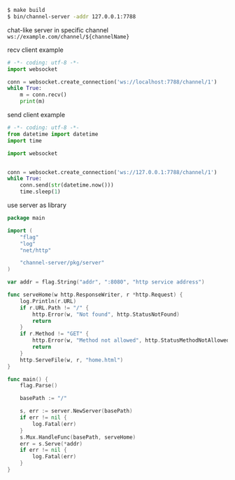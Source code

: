 
```bash
$ make build
$ bin/channel-server -addr 127.0.0.1:7788
```

chat-like server in specific channel `ws://example.com/channel/${channelName}`

recv client example

```python
# -*- coding: utf-8 -*-
import websocket

conn = websocket.create_connection('ws://localhost:7788/channel/1')
while True:
    m = conn.recv()
    print(m)
```

send client example

```python
# -*- coding: utf-8 -*-
from datetime import datetime
import time

import websocket


conn = websocket.create_connection('ws://127.0.0.1:7788/channel/1')
while True:
    conn.send(str(datetime.now()))
    time.sleep(1)
```

use server as library

```go
package main

import (
	"flag"
	"log"
	"net/http"

	"channel-server/pkg/server"
)

var addr = flag.String("addr", ":8080", "http service address")

func serveHome(w http.ResponseWriter, r *http.Request) {
	log.Println(r.URL)
	if r.URL.Path != "/" {
		http.Error(w, "Not found", http.StatusNotFound)
		return
	}
	if r.Method != "GET" {
		http.Error(w, "Method not allowed", http.StatusMethodNotAllowed)
		return
	}
	http.ServeFile(w, r, "home.html")
}

func main() {
	flag.Parse()

	basePath := "/"

	s, err := server.NewServer(basePath)
	if err != nil {
		log.Fatal(err)
	}
	s.Mux.HandleFunc(basePath, serveHome)
	err = s.Serve(*addr)
	if err != nil {
		log.Fatal(err)
	}
}
```
